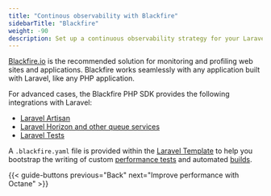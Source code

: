 ```yaml
---
title: "Continous observability with Blackfire"
sidebarTitle: "Blackfire"
weight: -90
description: Set up a continuous observability strategy for your Laravel app with Blackfire.
---
```


[Blackfire.io](../../../increase-observability/integrate-observability/blackfire.md) is the recommended solution for monitoring and profiling web sites and applications. Blackfire works seamlessly with any application built with Laravel, like any PHP application.

For advanced cases, the Blackfire PHP SDK provides the following integrations with Laravel:

*   [Laravel Artisan](https://blackfire.io/docs/php/integrations/laravel/artisan)
*   [Laravel Horizon and other queue services](https://blackfire.io/docs/php/integrations/laravel/horizon)
*   [Laravel Tests](https://blackfire.io/docs/php/integrations/laravel/tests)

A `.blackfire.yaml` file is provided within the [Laravel Template](https://github.com/platformsh-templates/laravel/blob/master/.blackfire.yaml) to help you bootstrap the writing of custom [performance tests](https://blackfire.io/docs/testing-cookbooks/index) and automated [builds](https://blackfire.io/docs/builds-cookbooks/index).

{{< guide-buttons previous="Back" next="Improve performance with Octane" >}}
